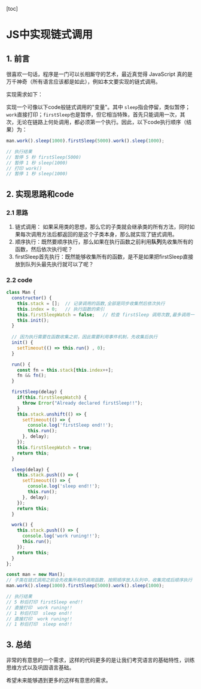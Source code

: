 [toc]

# JS中实现链式调用

## 1. 前言

很喜欢一句话，程序是一门可以长相厮守的艺术，最近真觉得 JavaScript 真的是万千神奇（所有语言应该都是如此），例如本文要实现的链式调用。

实现需求如下：

实现一个可像以下code般链式调用的"变量"。其中 `sleep`指会停留，类似暂停；`work`直接打印；`firstSleep`也是暂停，但它相当特殊，首先只能调用一次，其次，无论在链路上何处调用，都必须第一个执行。因此，以下code执行顺序（结果）为：

```js
man.work().sleep(1000).firstSleep(5000).work().sleep(1000);

// 执行结果
// 暂停 5 秒 firstSleep(5000)
// 暂停 1 秒 sleep(1000)
// 打印 work()
// 暂停 1 秒 sleep(1000)
```

## 2. 实现思路和code

### 2.1 思路

1. 链式调用： 如果采用类的思想，那么它的子类就会继承类的所有方法，同时如果每次调用方法后都返回的是这个子类本身，那么就实现了链式调用。
2. 顺序执行：既然要顺序执行，那么如果在执行函数之前利用**队列**先收集所有的函数，然后依次执行呢？
3. firstSleep首先执行：既然能够收集所有的函数，是不是如果把firstSleep直接放到队列头最先执行就可以了呢？

### 2.2 code

```js
class Man {
  constructor() {
    this.stack = [];  // 记录调用的函数,全部是同步收集然后依次执行
    this.index = 0;   // 执行函数的索引
    this.firstSleepWatch = false;   // 检查 firstSleep 调用次数,最多调用一次
    this.init();     
  }
	
  // 因为执行需要在函数收集之前，因此需要利用事件机制，先收集后执行
  init() {
    setTimeout(() => this.run() , 0);
  }

  run() {
    const fn = this.stack[this.index++];
    fn && fn();
  }

  firstSleep(delay) {
    if(this.firstSleepWatch) {
      throw Error("Already declared firstSleep!!");
    }
    this.stack.unshift(() => {
      setTimeout(() => {
        console.log('firstSleep end!!');
        this.run();
      }, delay);
    });
    this.firstSleepWatch = true;
    return this;
  }

  sleep(delay) {
    this.stack.push(() => {
      setTimeout(() => {
        console.log('sleep end!!');
        this.run();
      }, delay);
    });
    return this;
  }

  work() {
    this.stack.push(() => {
      console.log('work runing!!');
      this.run();
    });
    return this;
  }
};

const man = new Man();
// 子类在链式调用之前会先收集所有的调用函数，按照顺序放入队列中，收集完成后顺序执行
man.work().sleep(1000).firstSleep(5000).work().sleep(1000);

// 执行结果
// 5 秒后打印 firstSleep end!!
// 直接打印  work runing!!
// 1 秒后打印  sleep end!!
// 直接打印  work runing!!
// 1 秒后打印  sleep end!!
```

## 3. 总结

非常的有意思的一个需求，这样的代码更多的是让我们考究语言的基础特性，训练思维方式以及巩固语言基础。

希望未来能够遇到更多的这样有意思的需求。